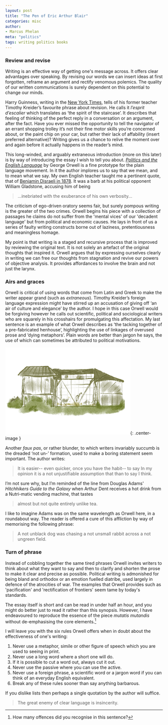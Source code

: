 ```yaml
---
layout: post
title: "The Pen of Eric Arthur Blair"
categories: misc
author:
- Marcus Phelan
meta: "politics"
tags: writing politics books
---
```


### Review and revise  
Writing is an effective way of getting one's message across. It offers clear advantages over speaking. By revising our words we can insert ideas at first forgotten, reframe an argument and rectify venomous polemics. The quality of our written communications is surely dependent on this potential to change our minds.

Harry Guinness, writing in the [New York Times](https://www.nytimes.com/2020/04/07/smarter-living/how-to-edit-your-own-writing.html "How to Edit Your Own Writing"), tells of his former teacher Timothy Kreider’s favourite phrase about revision. He calls it _l’esprit d’escalier_ which translates as ‘the spirit of the staircase’. It describes that feeling of thinking of the perfect reply in a conversation or an argument, after the fact.  Have you ever missed the opportunity to tell the navigator of an errant shopping trolley it’s not their fine motor skills you’re concerned about, or the paint chip on your car, but rather their lack of affability (insert preferred alternative)? Writing gives us a chance to relive the moment over and again before it actually happens in the reader’s mind.

This long-winded, and arguably extraneous introduction (more on this later) is by way of introducing the essay I wish to tell you about. [_Politics and the English Language_](http://gutenberg.net.au/ebooks02/0200151.txt "Project Gutenberg") by George Orwell is a fine prototype for the plain language movement. In it the author implores us to say that we mean, and to mean what we say. My own English teacher taught me a pertinent quote, that of [Benjamin Disraeli in 1878](https://www.oxfordreference.com/view/10.1093/acref/9780191843730.001.0001/q-oro-ed5-00003685 "Oxford Reference"). It was a barb at his political opponent William Gladstone, accusing him of being 

>...inebriated with the exuberance of his own verbosity... 

The criticism of ego-driven oratory seems fair, but surely pompous writing is the greater of the two crimes. Orwell begins his piece with a collection of passages he claims do not suffer from the 'mental vices' of our 'decadent language' but from political and economic causes. He lays in front of us a series of faulty writing constructs borne out of laziness, pretentiousness and meaningless homage.


My point is that writing is a staged and recursive process that is improved by reviewing the original text. It is not solely an artefact of the original thoughts that inspired it. Orwell argues that by expressing ourselves clearly in writing we can free our thoughts from stagnation and revive our powers of objective analysis. It provides affordances to involve the brain and not just the larynx.

### Airs and graces
Orwell is critical of using words that come from Latin and Greek to make the writer appear grand (such as *extraneous*). Timothy Kreider’s foreign language expression might have stirred up an accusation of giving off ‘an air of culture and elegance’ by the author. I hope in this case Orwell would be forgiving however  he calls out scientific, political and sociological writers who are squarely in his crosshairs for promulgating this affectation. My last sentence is an example of what Orwell describes as ‘the tacking together of a pre-fabricated henhouse’, highlighting the use of linkages of overused prose and ‘dying metaphors’. Plain words are better than jargon he says, the use of which can sometimes be attributed to political motivations.

![henhouse](/assets/images/hen.png){: .center-image }

Another _faux pas_, or rather blunder, to which writers invariably succumb is the dreaded ‘not un-’ formation, used to make a boring statement seem important. The author writes:

>It is easier-- even quicker, once you have the habit-- to say In my opinion it is a not unjustifiable assumption that than to say I think.

I’m not sure why, but I’m reminded of the line from Douglas Adams' *Hitchhikers Guide to the Galaxy* when Arthur Dent receives a hot drink from a Nutri-matic vending machine, that tastes 

>almost but not quite entirely unlike tea. 

I like to imagine Adams was on the same wavelength as Orwell here, in a roundabout way. The reader is offered a cure of this affliction by way of memorising the following phrase:

>A not unblack dog was chasing a not unsmall rabbit across a not ungreen field.

### Turn of phrase 
Instead of cobbling together the same tired phrases Orwell invites writers to think about what they want to say and then to clarify and shorten the prose to make it clear and precise as possible. Political writing is admonished for being bland and orthodox or an emotion fuelled diatribe, used largely in defence of the atrocities of war. The examples that Orwell provides such as 'pacification' and 'rectification of frontiers' seem tame by today's standards.

The essay itself is short and can be read in under half an hour, and you might do better just to read it rather than this synopsis. However, I have endeavoured to reproduce the essence of the piece _mutatis mutandis_ without de-emphasising the core elements.[^1]

I will leave you with the six rules Orwell offers when in doubt about the effectiveness of one's writing:

1. Never use a metaphor, simile or other figure of speech which you are used to seeing in print.
2. Never use a long word where a short one will do.
3. If it is possible to cut a word out, always cut it out.
4. Never use the passive where you can use the active.
5. Never use a foreign phrase, a scientific word or a jargon word if you can think of an everyday English equivalent.
6. Break any of these rules sooner than say anything barbarous.

If you dislike lists then perhaps a single quotation by the author will suffice.

>The great enemy of clear language is insincerity.


[^1]: How many offences did you recognise in this sentence?
